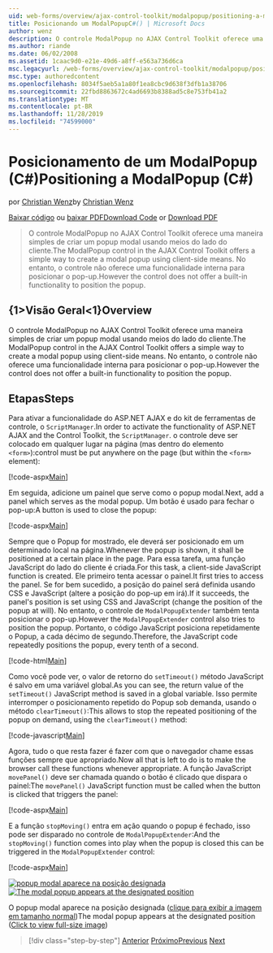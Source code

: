 ```yaml
---
uid: web-forms/overview/ajax-control-toolkit/modalpopup/positioning-a-modalpopup-cs
title: Posicionando um ModalPopupC#() | Microsoft Docs
author: wenz
description: O controle ModalPopup no AJAX Control Toolkit oferece uma maneira simples de criar um popup modal usando meios do lado do cliente. No entanto, o controle não oferece um...
ms.author: riande
ms.date: 06/02/2008
ms.assetid: 1caac9d0-e21e-49d6-a8ff-e563a736d6ca
msc.legacyurl: /web-forms/overview/ajax-control-toolkit/modalpopup/positioning-a-modalpopup-cs
msc.type: authoredcontent
ms.openlocfilehash: 8034f5aeb5a1a80f1ea8cbc9d638f3dfb1a38706
ms.sourcegitcommit: 22fbd8863672c4ad6693b8388ad5c8e753fb41a2
ms.translationtype: MT
ms.contentlocale: pt-BR
ms.lasthandoff: 11/28/2019
ms.locfileid: "74599000"
---
```

# <a name="positioning-a-modalpopup-c"></a><span data-ttu-id="55600-104">Posicionamento de um ModalPopup (C#)</span><span class="sxs-lookup"><span data-stu-id="55600-104">Positioning a ModalPopup (C#)</span></span>

<span data-ttu-id="55600-105">por [Christian Wenz](https://github.com/wenz)</span><span class="sxs-lookup"><span data-stu-id="55600-105">by [Christian Wenz](https://github.com/wenz)</span></span>

<span data-ttu-id="55600-106">[Baixar código](https://download.microsoft.com/download/2/4/0/24052038-f942-4336-905b-b60ae56f0dd5/ModalPopup4.cs.zip) ou [baixar PDF](https://download.microsoft.com/download/b/6/a/b6ae89ee-df69-4c87-9bfb-ad1eb2b23373/modalpopup4CS.pdf)</span><span class="sxs-lookup"><span data-stu-id="55600-106">[Download Code](https://download.microsoft.com/download/2/4/0/24052038-f942-4336-905b-b60ae56f0dd5/ModalPopup4.cs.zip) or [Download PDF](https://download.microsoft.com/download/b/6/a/b6ae89ee-df69-4c87-9bfb-ad1eb2b23373/modalpopup4CS.pdf)</span></span>

> <span data-ttu-id="55600-107">O controle ModalPopup no AJAX Control Toolkit oferece uma maneira simples de criar um popup modal usando meios do lado do cliente.</span><span class="sxs-lookup"><span data-stu-id="55600-107">The ModalPopup control in the AJAX Control Toolkit offers a simple way to create a modal popup using client-side means.</span></span> <span data-ttu-id="55600-108">No entanto, o controle não oferece uma funcionalidade interna para posicionar o pop-up.</span><span class="sxs-lookup"><span data-stu-id="55600-108">However the control does not offer a built-in functionality to position the popup.</span></span>

## <a name="overview"></a><span data-ttu-id="55600-109">{1&gt;Visão Geral&lt;1}</span><span class="sxs-lookup"><span data-stu-id="55600-109">Overview</span></span>

<span data-ttu-id="55600-110">O controle ModalPopup no AJAX Control Toolkit oferece uma maneira simples de criar um popup modal usando meios do lado do cliente.</span><span class="sxs-lookup"><span data-stu-id="55600-110">The ModalPopup control in the AJAX Control Toolkit offers a simple way to create a modal popup using client-side means.</span></span> <span data-ttu-id="55600-111">No entanto, o controle não oferece uma funcionalidade interna para posicionar o pop-up.</span><span class="sxs-lookup"><span data-stu-id="55600-111">However the control does not offer a built-in functionality to position the popup.</span></span>

## <a name="steps"></a><span data-ttu-id="55600-112">Etapas</span><span class="sxs-lookup"><span data-stu-id="55600-112">Steps</span></span>

<span data-ttu-id="55600-113">Para ativar a funcionalidade do ASP.NET AJAX e do kit de ferramentas de controle, o `ScriptManager`.</span><span class="sxs-lookup"><span data-stu-id="55600-113">In order to activate the functionality of ASP.NET AJAX and the Control Toolkit, the `ScriptManager`.</span></span> <span data-ttu-id="55600-114">o controle deve ser colocado em qualquer lugar na página (mas dentro do elemento `<form>`):</span><span class="sxs-lookup"><span data-stu-id="55600-114">control must be put anywhere on the page (but within the `<form>` element):</span></span>

[!code-aspx[Main](positioning-a-modalpopup-cs/samples/sample1.aspx)]

<span data-ttu-id="55600-115">Em seguida, adicione um painel que serve como o popup modal.</span><span class="sxs-lookup"><span data-stu-id="55600-115">Next, add a panel which serves as the modal popup.</span></span> <span data-ttu-id="55600-116">Um botão é usado para fechar o pop-up:</span><span class="sxs-lookup"><span data-stu-id="55600-116">A button is used to close the popup:</span></span>

[!code-aspx[Main](positioning-a-modalpopup-cs/samples/sample2.aspx)]

<span data-ttu-id="55600-117">Sempre que o Popup for mostrado, ele deverá ser posicionado em um determinado local na página.</span><span class="sxs-lookup"><span data-stu-id="55600-117">Whenever the popup is shown, it shall be positioned at a certain place in the page.</span></span> <span data-ttu-id="55600-118">Para essa tarefa, uma função JavaScript do lado do cliente é criada.</span><span class="sxs-lookup"><span data-stu-id="55600-118">For this task, a client-side JavaScript function is created.</span></span> <span data-ttu-id="55600-119">Ele primeiro tenta acessar o painel.</span><span class="sxs-lookup"><span data-stu-id="55600-119">It first tries to access the panel.</span></span> <span data-ttu-id="55600-120">Se for bem sucedido, a posição do painel será definida usando CSS e JavaScript (altere a posição do pop-up em irá).</span><span class="sxs-lookup"><span data-stu-id="55600-120">If it succeeds, the panel's position is set using CSS and JavaScript (change the position of the popup at will).</span></span> <span data-ttu-id="55600-121">No entanto, o controle de `ModalPopupExtender` também tenta posicionar o pop-up.</span><span class="sxs-lookup"><span data-stu-id="55600-121">However the `ModalPopupExtender` control also tries to position the popup.</span></span> <span data-ttu-id="55600-122">Portanto, o código JavaScript posiciona repetidamente o Popup, a cada décimo de segundo.</span><span class="sxs-lookup"><span data-stu-id="55600-122">Therefore, the JavaScript code repeatedly positions the popup, every tenth of a second.</span></span>

[!code-html[Main](positioning-a-modalpopup-cs/samples/sample3.html)]

<span data-ttu-id="55600-123">Como você pode ver, o valor de retorno do `setTimeout()` método JavaScript é salvo em uma variável global.</span><span class="sxs-lookup"><span data-stu-id="55600-123">As you can see, the return value of the `setTimeout()` JavaScript method is saved in a global variable.</span></span> <span data-ttu-id="55600-124">Isso permite interromper o posicionamento repetido do Popup sob demanda, usando o método `clearTimeout()`:</span><span class="sxs-lookup"><span data-stu-id="55600-124">This allows to stop the repeated positioning of the popup on demand, using the `clearTimeout()` method:</span></span>

[!code-javascript[Main](positioning-a-modalpopup-cs/samples/sample4.js)]

<span data-ttu-id="55600-125">Agora, tudo o que resta fazer é fazer com que o navegador chame essas funções sempre que apropriado.</span><span class="sxs-lookup"><span data-stu-id="55600-125">Now all that is left to do is to make the browser call these functions whenever appropriate.</span></span> <span data-ttu-id="55600-126">A função JavaScript `movePanel()` deve ser chamada quando o botão é clicado que dispara o painel:</span><span class="sxs-lookup"><span data-stu-id="55600-126">The `movePanel()` JavaScript function must be called when the button is clicked that triggers the panel:</span></span>

[!code-aspx[Main](positioning-a-modalpopup-cs/samples/sample5.aspx)]

<span data-ttu-id="55600-127">E a função `stopMoving()` entra em ação quando o popup é fechado, isso pode ser disparado no controle de `ModalPopupExtender`:</span><span class="sxs-lookup"><span data-stu-id="55600-127">And the `stopMoving()` function comes into play when the popup is closed this can be triggered in the `ModalPopupExtender` control:</span></span>

[!code-aspx[Main](positioning-a-modalpopup-cs/samples/sample6.aspx)]

<span data-ttu-id="55600-128">[![popup modal aparece na posição designada](positioning-a-modalpopup-cs/_static/image2.png)](positioning-a-modalpopup-cs/_static/image1.png)</span><span class="sxs-lookup"><span data-stu-id="55600-128">[![The modal popup appears at the designated position](positioning-a-modalpopup-cs/_static/image2.png)](positioning-a-modalpopup-cs/_static/image1.png)</span></span>

<span data-ttu-id="55600-129">O popup modal aparece na posição designada ([clique para exibir a imagem em tamanho normal](positioning-a-modalpopup-cs/_static/image3.png))</span><span class="sxs-lookup"><span data-stu-id="55600-129">The modal popup appears at the designated position ([Click to view full-size image](positioning-a-modalpopup-cs/_static/image3.png))</span></span>

> [!div class="step-by-step"]
> <span data-ttu-id="55600-130">[Anterior](handling-postbacks-from-a-modalpopup-cs.md)
> [Próximo](launching-a-modal-popup-window-from-server-code-vb.md)</span><span class="sxs-lookup"><span data-stu-id="55600-130">[Previous](handling-postbacks-from-a-modalpopup-cs.md)
[Next](launching-a-modal-popup-window-from-server-code-vb.md)</span></span>

